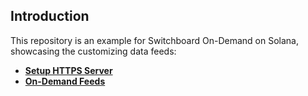 ## Introduction

This repository is an example for Switchboard On-Demand on Solana, showcasing the customizing data feeds:

- **[Setup HTTPS Server](https://github.com/aj3423/tree/main/SETUP_HTTPS_SERVER.md)**
- **[On-Demand Feeds](https://github.com/switchboard-xyz/sb-on-demand-examples/tree/main/sb-on-demand-feeds)**


